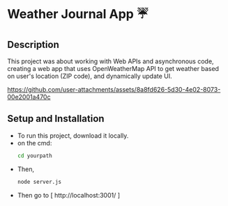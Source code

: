 # Weather Journal App ☔

## Description
This project was about working with Web APIs and asynchronous code, creating a web app that uses OpenWeatherMap API to get weather based on user's location (ZIP code), and dynamically update UI.

https://github.com/user-attachments/assets/8a8fd626-5d30-4e02-8073-00e2001a470c



## Setup and Installation
- To run this project, download it locally.
- on the cmd:
  ```bash
  cd yourpath
  ```
- Then,
  ```bash
  node server.js
  ```
- Then go to
  [ http://localhost:3001/ ]
